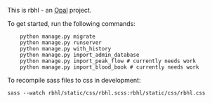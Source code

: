 This is rbhl - an [Opal](https://github.com/openhealthcare/opal) project.

To get started, run the following commands:

```
    python manage.py migrate
    python manage.py runserver
    python manage.py with_history
    python manage.py import_admin_database
    python manage.py import_peak_flow # currently needs work
    python manage.py import_blood_book # currently needs work
```

To recompile sass files to css in development:
```
sass --watch rbhl/static/css/rbhl.scss:rbhl/static/css/rbhl.css
```
